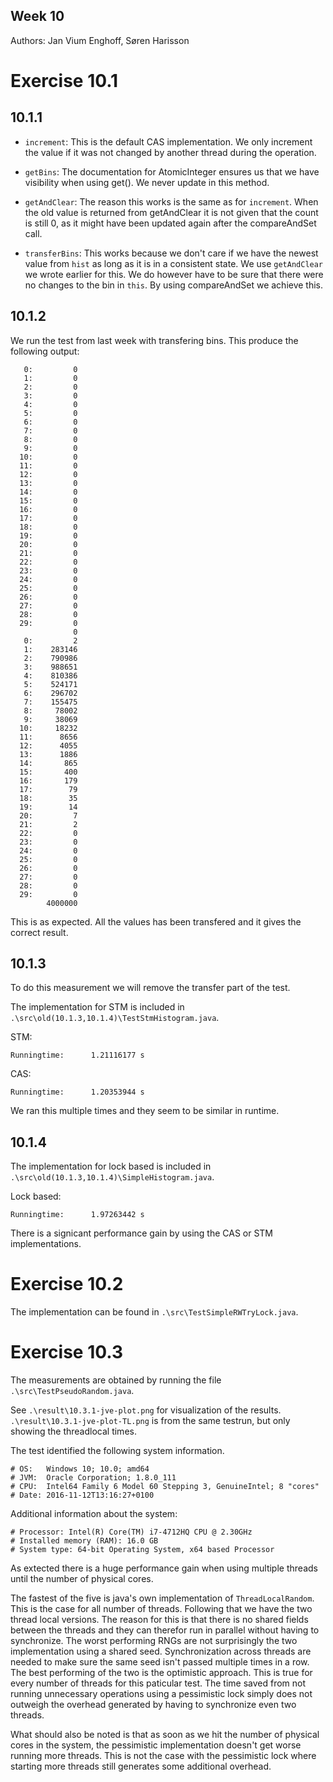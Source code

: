 Week 10
-------------
Authors: Jan Vium Enghoff, Søren Harisson

Exercise 10.1
=============

10.1.1
-------------

- `increment`: This is the default CAS implementation. We only increment the value if it was not changed by another thread during the operation.

- `getBins`: The documentation for AtomicInteger ensures us that we have visibility when using get(). We never update in this method.

- `getAndClear`: The reason this works is the same as for `increment`. When the old value is returned from getAndClear it is not given that the count is still 0, as it might have been updated again after the compareAndSet call.

- `transferBins`: This works because we don't care if we have the newest value from `hist` as long as it is in a consistent state. We use `getAndClear` we wrote earlier for this. We do however have to be sure that there were no changes to the bin in `this`. By using compareAndSet we achieve this.

10.1.2
-------------

We run the test from last week with transfering bins. This produce the following output:

```
   0:         0
   1:         0
   2:         0
   3:         0
   4:         0
   5:         0
   6:         0
   7:         0
   8:         0
   9:         0
  10:         0
  11:         0
  12:         0
  13:         0
  14:         0
  15:         0
  16:         0
  17:         0
  18:         0
  19:         0
  20:         0
  21:         0
  22:         0
  23:         0
  24:         0
  25:         0
  26:         0
  27:         0
  28:         0
  29:         0
              0
   0:         2
   1:    283146
   2:    790986
   3:    988651
   4:    810386
   5:    524171
   6:    296702
   7:    155475
   8:     78002
   9:     38069
  10:     18232
  11:      8656
  12:      4055
  13:      1886
  14:       865
  15:       400
  16:       179
  17:        79
  18:        35
  19:        14
  20:         7
  21:         2
  22:         0
  23:         0
  24:         0
  25:         0
  26:         0
  27:         0
  28:         0
  29:         0
        4000000
```

This is as expected. All the values has been transfered and it gives the correct result.

10.1.3
-------------

To do this measurement we will remove the transfer part of the test.

The implementation for STM is included in `.\src\old(10.1.3,10.1.4)\TestStmHistogram.java`.

STM:
```
Runningtime:      1.21116177 s
```

CAS:
```
Runningtime:      1.20353944 s
```

We ran this multiple times and they seem to be similar in runtime.


10.1.4
------------

The implementation for lock based is included in `.\src\old(10.1.3,10.1.4)\SimpleHistogram.java`.

Lock based:
```
Runningtime:      1.97263442 s
```

There is a signicant performance gain by using the CAS or STM implementations.

Exercise 10.2
=============

The implementation can be found in `.\src\TestSimpleRWTryLock.java`.

Exercise 10.3
=============

The measurements are obtained by running the file `.\src\TestPseudoRandom.java`.

See `.\result\10.3.1-jve-plot.png` for visualization of the results. 
`.\result\10.3.1-jve-plot-TL.png` is from the same testrun, but only showing the threadlocal times.

The test identified the following system information.

```
# OS:   Windows 10; 10.0; amd64
# JVM:  Oracle Corporation; 1.8.0_111
# CPU:  Intel64 Family 6 Model 60 Stepping 3, GenuineIntel; 8 "cores"
# Date: 2016-11-12T13:16:27+0100
```

Additional information about the system:

```
# Processor: Intel(R) Core(TM) i7-4712HQ CPU @ 2.30GHz
# Installed memory (RAM): 16.0 GB
# System type: 64-bit Operating System, x64 based Processor
```

As extected there is a huge performance gain when using multiple threads until the number of physical cores.

The fastest of the five is java's own implementation of `ThreadLocalRandom`. This is the case for all number of threads.
Following that we have the two thread local versions. The reason for this is that there is no shared fields between the threads and they can therefor run in parallel without having to synchronize.
The worst performing RNGs are not surprisingly the two implementation using a shared seed. Synchronization across threads are needed to make sure the same seed isn't passed multiple times in a row. The best performing of the two is the optimistic approach. This is true for every number of threads for this paticular test. The time saved from not running unnecessary operations using a pessimistic lock simply does not outweigh the overhead generated by having to synchronize even two threads. 

What should also be noted is that as soon as we hit the number of physical cores in the system, the pessimistic implementation doesn't get worse running more threads. This is not the case with the pessimistic lock where starting more threads still generates some additional overhead.